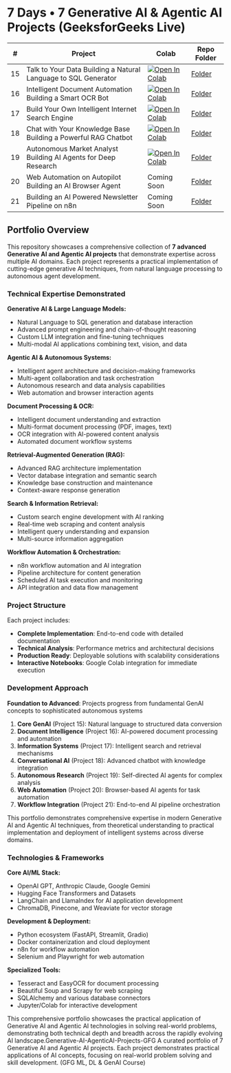 # 7 Days • 7 Generative AI & Agentic AI Projects (GeeksforGeeks Live)

| # | Project | Colab | Repo Folder |
|---|---------|-------|-------------|
| 15 | Talk to Your Data Building a Natural Language to SQL Generator | [![Open In Colab](https://colab.research.google.com/assets/colab-badge.svg)](https://colab.research.google.com/drive/1J-1kOr43vAtIYEFHD5jy7BsTqMebU4WP) | [Folder](./15_Talk_to_Your_Data_Building_a_Natural_Language_to_SQL_Generator/) |
| 16 | Intelligent Document Automation Building a Smart OCR Bot | [![Open In Colab](https://colab.research.google.com/assets/colab-badge.svg)](https://colab.research.google.com/drive/1A0g52PZz_XFo4Ne9vlS5tXPGIxQi3HZd) | [Folder](./16_Intelligent_Document_Automation_Building_a_Smart_OCR_Bot/) |
| 17 | Build Your Own Intelligent Internet Search Engine | [![Open In Colab](https://colab.research.google.com/assets/colab-badge.svg)](https://colab.research.google.com/drive/1F6mF1SJR4cxg86zlXaYN220W4NeBf_RQ) | [Folder](./17_Build_Your_Own_Intelligent_Internet_Search_Engine/) |
| 18 | Chat with Your Knowledge Base Building a Powerful RAG Chatbot | [![Open In Colab](https://colab.research.google.com/assets/colab-badge.svg)](https://colab.research.google.com/drive/1lznsN8--_fowqqDaFsk0tMbyh6E0fHux) | [Folder](./18_Chat_with_Your_Knowledge_Base_Building_a_Powerful_RAG_Chatbot/) |
| 19 | Autonomous Market Analyst Building AI Agents for Deep Research | [![Open In Colab](https://colab.research.google.com/assets/colab-badge.svg)](https://colab.research.google.com/drive/1chtVzAMTZIehiPEU9raZJhGWa9Fy8bAn) | [Folder](./19_Autonomous_Market_Analyst_Building_AI_Agents_for_Deep_Research/) |
| 20 | Web Automation on Autopilot Building an AI Browser Agent | Coming Soon | [Folder](./20_Web_Automation_on_Autopilot_Building_an_AI_Browser_Agent/) |
| 21 | Building an AI Powered Newsletter Pipeline on n8n | Coming Soon | [Folder](./21_Building_an_AI_Powered_Newsletter_Pipeline_on_n8n/) |

## Portfolio Overview

This repository showcases a comprehensive collection of **7 advanced Generative AI and Agentic AI projects** that demonstrate expertise across multiple AI domains. Each project represents a practical implementation of cutting-edge generative AI techniques, from natural language processing to autonomous agent development.

### Technical Expertise Demonstrated

**Generative AI & Large Language Models:**
- Natural Language to SQL generation and database interaction
- Advanced prompt engineering and chain-of-thought reasoning
- Custom LLM integration and fine-tuning techniques
- Multi-modal AI applications combining text, vision, and data

**Agentic AI & Autonomous Systems:**
- Intelligent agent architecture and decision-making frameworks
- Multi-agent collaboration and task orchestration
- Autonomous research and data analysis capabilities
- Web automation and browser interaction agents

**Document Processing & OCR:**
- Intelligent document understanding and extraction
- Multi-format document processing (PDF, images, text)
- OCR integration with AI-powered content analysis
- Automated document workflow systems

**Retrieval-Augmented Generation (RAG):**
- Advanced RAG architecture implementation
- Vector database integration and semantic search
- Knowledge base construction and maintenance
- Context-aware response generation

**Search & Information Retrieval:**
- Custom search engine development with AI ranking
- Real-time web scraping and content analysis
- Intelligent query understanding and expansion
- Multi-source information aggregation

**Workflow Automation & Orchestration:**
- n8n workflow automation and AI integration
- Pipeline architecture for content generation
- Scheduled AI task execution and monitoring
- API integration and data flow management

### Project Structure

Each project includes:
- **Complete Implementation**: End-to-end code with detailed documentation
- **Technical Analysis**: Performance metrics and architectural decisions
- **Production Ready**: Deployable solutions with scalability considerations
- **Interactive Notebooks**: Google Colab integration for immediate execution

### Development Approach

**Foundation to Advanced**: Projects progress from fundamental GenAI concepts to sophisticated autonomous systems
1. **Core GenAI** (Project 15): Natural language to structured data conversion
2. **Document Intelligence** (Project 16): AI-powered document processing and automation
3. **Information Systems** (Project 17): Intelligent search and retrieval mechanisms
4. **Conversational AI** (Project 18): Advanced chatbot with knowledge integration
5. **Autonomous Research** (Project 19): Self-directed AI agents for complex analysis
6. **Web Automation** (Project 20): Browser-based AI agents for task automation
7. **Workflow Integration** (Project 21): End-to-end AI pipeline orchestration

This portfolio demonstrates comprehensive expertise in modern Generative AI and Agentic AI techniques, from theoretical understanding to practical implementation and deployment of intelligent systems across diverse domains.

### Technologies & Frameworks

**Core AI/ML Stack:**
- OpenAI GPT, Anthropic Claude, Google Gemini
- Hugging Face Transformers and Datasets
- LangChain and LlamaIndex for AI application development
- ChromaDB, Pinecone, and Weaviate for vector storage

**Development & Deployment:**
- Python ecosystem (FastAPI, Streamlit, Gradio)
- Docker containerization and cloud deployment
- n8n for workflow automation
- Selenium and Playwright for web automation

**Specialized Tools:**
- Tesseract and EasyOCR for document processing
- Beautiful Soup and Scrapy for web scraping
- SQLAlchemy and various database connectors
- Jupyter/Colab for interactive development

This comprehensive portfolio showcases the practical application of Generative AI and Agentic AI technologies in solving real-world problems, demonstrating both technical depth and breadth across the rapidly evolving AI landscape.Generative-AI-AgenticAI-Projects-GFG
A curated portfolio of 7 Generative AI and Agentic AI projects. Each project demonstrates practical applications of AI concepts, focusing on real-world problem solving and skill development. (GFG ML, DL &amp; GenAI Course)
